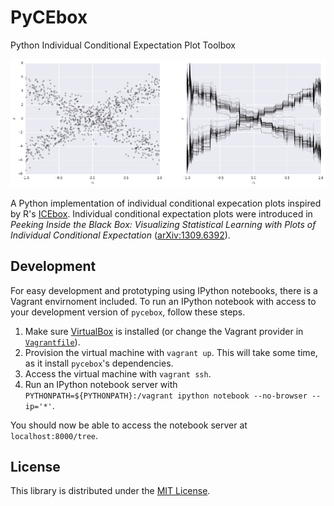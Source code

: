 # PyCEbox
Python Individual Conditional Expectation Plot Toolbox

![Individual conditional expectation plot](./img/ice_demo.png)

A Python implementation of individual conditional expecation plots inspired by R's [ICEbox](https://cran.r-project.org/web/packages/ICEbox/index.html). Individual conditional expectation plots were introduced in _Peeking Inside the Black Box: Visualizing Statistical Learning with Plots of Individual Conditional Expectation_ ([arXiv:1309.6392](http://arxiv.org/abs/1309.6392)).

## Development

For easy development and prototyping using IPython notebooks, there is a Vagrant envirnoment included.  To run an IPython notebook with access to your development version of `pycebox`, follow these steps.

1. Make sure [VirtualBox](https://www.virtualbox.org/wiki/Downloads) is installed (or change the Vagrant provider in [`Vagrantfile`](./Vagrantfile)).
2. Provision the virtual machine with `vagrant up`.  This will take some time, as it install `pycebox`'s dependencies.
3. Access the virtual machine with `vagrant ssh`.
4. Run an IPython notebook server with `PYTHONPATH=${PYTHONPATH}:/vagrant ipython notebook --no-browser --ip='*'`.

You should now be able to access the notebook server at `localhost:8000/tree`.

## License

This library is distributed under the [MIT License](https://raw.githubusercontent.com/AustinRochford/PyCEbox/master/LICENSE).
